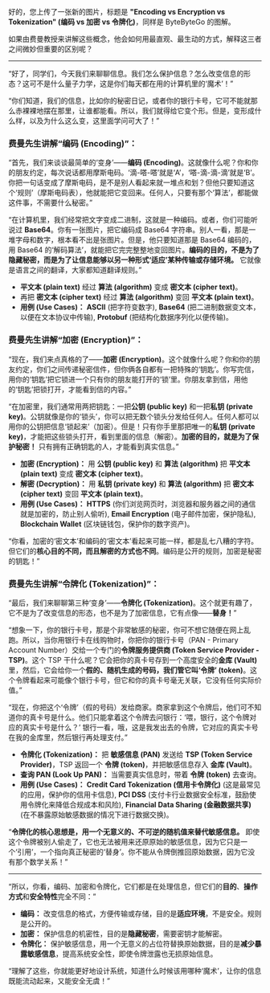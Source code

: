 好的，您上传了一张新的图片，标题是 **"Encoding vs Encryption vs Tokenization" (编码 vs 加密 vs 令牌化)**，同样是 ByteByteGo 的图解。

如果由费曼教授来讲解这些概念，他会如何用最直观、最生动的方式，解释这三者之间微妙但重要的区别呢？

---

“好了，同学们，今天我们来聊聊信息。我们怎么保护信息？怎么改变信息的形态？这可不是什么量子力学，这是你们每天都在用的计算机里的‘魔术’！”

“你们知道，我们的信息，比如你的秘密日记，或者你的银行卡号，它可不能就那么赤裸裸地摆在那里，让谁都能看。所以，我们就得给它变个形。但是，变形成什么样，以及为什么这么变，这里面学问可大了！”

### 费曼先生讲解“编码 (Encoding)”：

“首先，我们来谈谈最简单的‘变身’——**编码 (Encoding)**。这就像什么呢？你和你的朋友约定，每次说话都用摩斯电码。‘滴-嗒-嗒’就是‘A’，‘嗒-滴-滴-滴’就是‘B’。你把一句话变成了摩斯电码，是不是别人看起来就一堆点和划？但他只要知道这个‘规则’（摩斯电码表），他就能把它变回来。任何人，只要有那个‘算法’，都能做这件事，不需要什么秘密。”

“在计算机里，我们经常把文字变成二进制，这就是一种编码。或者，你们可能听说过 **Base64**。你有一张图片，把它编码成 Base64 字符串。别人一看，那是一堆字母和数字，根本看不出是张图片。但是，他只要知道那是 Base64 编码的，用 Base64 的‘解码算法’，就能把它完完整整地变回图片。**编码的目的，不是为了隐藏秘密，而是为了让信息能够以另一种形式‘适应’某种传输或存储环境。** 它就像是语言之间的翻译，大家都知道翻译规则。”

- **平文本 (plain text)** 经过 **算法 (algorithm)** 变成 **密文本 (cipher text)**。
- 再把 **密文本 (cipher text)** 经过 **算法 (algorithm)** 变回 **平文本 (plain text)**。
- **用例 (Use Cases)：** **ASCII** (把字符变数字), **Base64** (把二进制数据变文本，以便在文本协议中传输), **Protobuf** (把结构化数据序列化以便传输)。

### 费曼先生讲解“加密 (Encryption)”：

“现在，我们来点真格的了——**加密 (Encryption)**。这个就像什么呢？你和你的朋友约定，你们之间传递秘密信件，但你俩各自都有一把特殊的‘钥匙’。你写完信，用你的‘钥匙’把它锁进一个只有你的朋友能打开的‘锁’里。你朋友拿到信，用他的‘钥匙’把锁打开，才能看到信的内容。”

“在加密里，我们通常用两把钥匙：一把**公钥 (public key)** 和一把**私钥 (private key)**。公钥就像是你的‘锁头’，你可以把无数个锁头分发给任何人。任何人都可以用你的公钥把信息‘锁起来’（加密）。但是！只有你手里那把唯一的**私钥 (private key)**，才能把这些锁头打开，看到里面的信息（解密）。**加密的目的，就是为了保护秘密！** 只有拥有正确钥匙的人，才能看到真实信息。”

- **加密 (Encryption)：** 用 **公钥 (public key)** 和 **算法 (algorithm)** 把 **平文本 (plain text)** 变成 **密文本 (cipher text)**。
- **解密 (Decryption)：** 用 **私钥 (private key)** 和 **算法 (algorithm)** 把 **密文本 (cipher text)** 变回 **平文本 (plain text)**。
- **用例 (Use Cases)：** **HTTPS** (你们浏览网页时，浏览器和服务器之间的通信就是加密的，防止别人偷听), **Email Encryption** (电子邮件加密，保护隐私), **Blockchain Wallet** (区块链钱包，保护你的数字资产)。

“你看，加密的‘密文本’和编码的‘密文本’看起来可能一样，都是乱七八糟的字符。但它们的**核心目的不同，而且解密的方式也不同**。编码是公开的规则，加密是秘密的钥匙！”

### 费曼先生讲解“令牌化 (Tokenization)”：

“最后，我们来聊聊第三种‘变身’——**令牌化 (Tokenization)**。这个就更有趣了，它不是为了改变信息的形态，也不是为了加密信息，它有点像——**替身！**”

“想象一下，你的银行卡号，那是个非常敏感的秘密，你可不想它随便在网上乱跑。所以，当你用银行卡在线购物时，你把你的银行卡号（PAN - Primary Account Number）交给一个专门的**令牌服务提供商 (Token Service Provider - TSP)**。这个 TSP 干什么呢？它会把你的真卡号存到一个高度安全的**金库 (Vault)** 里，然后，它会给你一个**假的、随机生成的号码，我们管它叫‘令牌’ (token)**。这个令牌看起来可能像个银行卡号，但它和你的真卡号毫无关联，它没有任何实际价值。”

“现在，你把这个‘令牌’（假的号码）发给商家。商家拿到这个令牌后，他们可不知道你的真卡号是什么。他们只能拿着这个令牌去问银行：‘喂，银行，这个令牌对应的真实卡号是什么？’ 银行一看，哦，这是我发出去的令牌，它对应的真实卡号在我的金库里，然后银行再处理支付。”

- **令牌化 (Tokenization)：** 把 **敏感信息 (PAN)** 发送给 **TSP (Token Service Provider)**，TSP 返回一个 **令牌 (token)**，并把敏感信息存入 **金库 (Vault)**。
- **查询 PAN (Look Up PAN)：** 当需要真实信息时，带着 **令牌 (token)** 去查询。
- **用例 (Use Cases)：** **Credit Card Tokenization (信用卡令牌化)** (这是最常见的应用，保护你的信用卡信息), **PCI DSS** (支付卡行业数据安全标准，鼓励使用令牌化来降低合规成本和风险), **Financial Data Sharing (金融数据共享)** (在不暴露原始敏感数据的情况下进行数据交换)。

“**令牌化的核心思想是，用一个无意义的、不可逆的随机值来替代敏感信息。** 即使这个令牌被别人偷走了，它也无法被用来还原原始的敏感信息，因为它只是一个‘引用’，一个指向真正秘密的‘替身’。你不能从令牌倒推回原始数据，因为它没有那个数学关系！”

---

“所以，你看，编码、加密和令牌化，它们都是在处理信息，但它们的**目的**、**操作方式**和**安全特性**完全不同：”

- **编码：** 改变信息的格式，方便传输或存储，目的是**适应环境**，不是安全。规则是公开的。
- **加密：** 保护信息的机密性，目的是**隐藏秘密**，需要密钥才能解密。
- **令牌化：** 保护敏感信息，用一个无意义的占位符替换原始数据，目的是**减少暴露敏感信息**，提高系统安全性，即使令牌泄露也无损原始信息。

“理解了这些，你就能更好地设计系统，知道什么时候该用哪种‘魔术’，让你的信息既能流动起来，又能安全无虞！”
